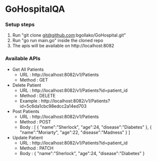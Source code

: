 # GoHospitalQA

### Setup steps
1. Run "git clone git@github.com:bgollako/GoHospital.git"
2. Run "go run main.go" inside the cloned repo
3. The apis will be available on http://localhost:8082

### Available APIs

* Get All Patients
    - URL : http://localhost:8082/v1/Patients
    - Method : GET
* Delete Patient
    - URL : http://localhost:8082/v1/Patients?id=patient_id
    - Method : DELETE
    - Example : http://localhost:8082/v1/Patients?id=5c6da1cbc98edcc2a14ed703
* Post Patients
    - URL : http://localhost:8082/v1/Patients
    - Method : POST
    - Body : [
             {
             	"name":"Sherlock",
             	"age":24,
             	"disease":"Diabetes"
             },
             {
             	"name":"Moriarty",
             	"age":22,
             	"disease":"Madness"
             }
             ]
* Update Patient
    - URL : http://localhost:8082/v1/Patients?id=patient_id
    - Method : PATCH
    - Body : {
             	"name":"Sherlock",
             	"age":24,
             	"disease":"Diabetes"
             }
            